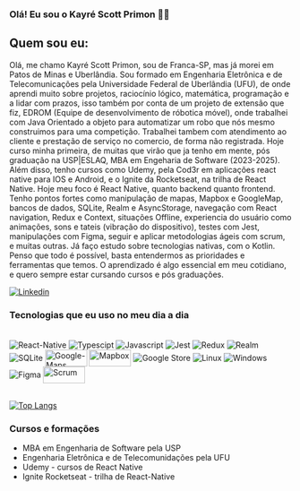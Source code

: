 ### Olá! Eu sou o Kayré Scott Primon ✌🏼

## Quem sou eu:
Olá, me chamo Kayré Scott Primon, sou de Franca-SP, mas já morei em Patos de Minas e Uberlândia. 
Sou formado em Engenharia Eletrônica e de Telecomunicações pela Universidade Federal de Uberlândia (UFU),
de onde aprendi muito sobre projetos, raciocínio lógico, matemática, programação e a lidar com prazos,
isso também por conta de um projeto de extensão que fiz, EDROM (Equipe de desenvolvimento de róbotica móvel),
onde trabalhei com Java Orientado a objeto para automatizar um robo que nós mesmo construimos para uma competição.
Trabalhei tambem com atendimento ao cliente e prestação de serviço no comercio, de forma não registrada.
Hoje curso minha primeira, de muitas que virão que ja tenho em mente, pós graduação na USP|ESLAQ,
MBA em Engeharia de Software (2023-2025). Além disso, tenho cursos como Udemy, pela Cod3r em aplicações react native para IOS e Android,
e o Ignite da Rocketseat, na trilha de React Native.
Hoje meu foco é React Native, quanto backend quanto frontend. 
Tenho pontos fortes como manipulação de mapas, Mapbox e GoogleMap, bancos de dados, SQLite, Realm e AsyncStorage, navegação com React navigation, Redux e Context,
situações Offline, experiencia do usuário como animações, sons e tateis (vibração do dispositivo), testes com Jest, manipulações com Figma, seguir e aplicar metodologias ágeis com scrum,
e muitas outras.
Já faço estudo sobre tecnologias nativas, com o Kotlin.
Penso que todo é possível, basta entendermos as prioridades e ferramentas que temos. 
O aprendizado é algo essencial em meu cotidiano, e quero sempre estar cursando cursos e pós graduações.
 


[![Linkedin](https://img.shields.io/badge/LinkedIn-0077B5?style=for-the-badge&logo=linkedin&logoColor=white)](https://www.linkedin.com/in/kayre-primon-226775192/)

<!-- ![Kayre GitHub stats](https://github-readme-stats.vercel.app/api?username=Kayre-Scott-Primon&show_icons=true&theme=onedark) -->

### Tecnologias que eu uso no meu dia a dia 

<div style="display: inline_block"><br/>
  <img align="center" alt="React-Native" src="https://img.shields.io/badge/React_Native-20232A?style=for-the-badge&logo=react&logoColor=61DAFB"/>
  <img align="center" alt="Typescipt" src="https://img.shields.io/badge/TypeScript-007ACC?style=for-the-badge&logo=typescript&logoColor=white"/>
  <img align="center" alt="Javascript" src="https://img.shields.io/badge/JavaScript-323330?style=for-the-badge&logo=javascript&logoColor=F7DF1E"/>
  <img align="center" alt="Jest" src="https://img.shields.io/badge/Jest-323330?style=for-the-badge&logo=Jest&logoColor=white"/>
  <img align="center" alt="Redux" src="https://img.shields.io/badge/Redux-593D88?style=for-the-badge&logo=redux&logoColor=white"/>
  <img align="center" alt="Realm" src="https://img.shields.io/badge/Realm-39477F?style=for-the-badge&logo=realm&logoColor=white"/>
  <img align="center" alt="SQLite" src="https://img.shields.io/badge/SQLite-07405E?style=for-the-badge&logo=sqlite&logoColor=white"/>
  <img align="center" alt="Google-Maps" width="75" height="30" src="https://logosmarcas.net/wp-content/uploads/2022/01/Google-Maps-Logo.png"/>
  <img align="center" alt="Mapbox" width="75" height="30" src="https://miro.medium.com/v2/resize:fit:4800/format:webp/0*ok6yuDnTx4o2PSFx.png"/>
  <img align="center" alt="Google Store" src="https://img.shields.io/badge/Google_Play-414141?style=for-the-badge&logo=google-play&logoColor=white"/>
  <img align="center" alt="Linux" src="https://img.shields.io/badge/Linux-FCC624?style=for-the-badge&logo=linux&logoColor=black"/>
  <img align="center" alt="Windows" src="https://img.shields.io/badge/Windows-0078D6?style=for-the-badge&logo=windows&logoColor=white"/>
  <img align="center" alt="Figma" src="https://img.shields.io/badge/Figma-F24E1E?style=for-the-badge&logo=figma&logoColor=white"/>
  <img align="center" alt="Scrum" width="75" height="30" src="https://fusiontecnologia.com/wp-content/uploads/2023/01/O-que-e-o-Scrum-e-como-aplicar.png"/>
</div>

<br/>

[![Top Langs](https://github-readme-stats.vercel.app/api/top-langs/?username=Kayre-Scott-Primon&layout=pie)](https://github.com/anuraghazra/github-readme-stats)

### Cursos e formações

- MBA em Engenharia de Software pela USP
- Engenharia Eletrônica e de Telecomunidações pela UFU
- Udemy - cursos de React Native
- Ignite Rocketseat - trilha de React-Native


